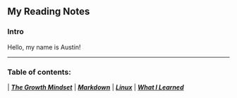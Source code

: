 ## My Reading Notes

### Intro

Hello, my name is Austin!

----

### Table of contents: 

 | [***The Growth Mindset***](https://austinnich.github.io/reading-notes/growth-mindset)   |   [***Markdown***](https://austinnich.github.io/reading-notes/markdown)   |   [***Linux***](https://austinnich.github.io/reading-notes/linux)   |   [***What I Learned***](https://austinnich.github.io/reading-notes/whatilearned)

